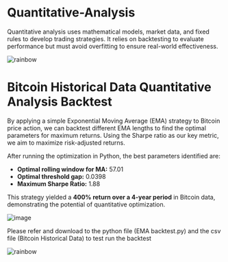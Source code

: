 # Quantitative-Analysis
Quantitative analysis uses mathematical models, market data, and fixed rules to develop trading strategies. It relies on backtesting to evaluate performance but must avoid overfitting to ensure real-world effectiveness.

![rainbow](https://github.com/Winxent/portfolio/assets/146320825/5dc438d2-e138-4db0-97a0-e5ae8c3473e8)

# Bitcoin Historical Data Quantitative Analysis Backtest
By applying a simple Exponential Moving Average (EMA) strategy to Bitcoin price action, we can backtest different EMA lengths to find the optimal parameters for maximum returns. Using the Sharpe ratio as our key metric, we aim to maximize risk-adjusted returns.  

After running the optimization in Python, the best parameters identified are:  
- **Optimal rolling window for MA:** 57.01  
- **Optimal threshold gap:** 0.0398  
- **Maximum Sharpe Ratio:** 1.88  

This strategy yielded a **400% return over a 4-year period** in Bitcoin data, demonstrating the potential of quantitative optimization.

![image](https://github.com/user-attachments/assets/e59d52e0-3f8f-440d-86d2-c78fd20391e8)

Please refer and download to the python file (EMA backtest.py) and the csv file (Bitcoin Historical Data) to test run the backtest

![rainbow](https://github.com/Winxent/portfolio/assets/146320825/5dc438d2-e138-4db0-97a0-e5ae8c3473e8)
